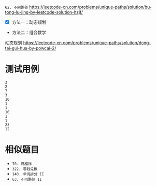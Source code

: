 
`62. 不同路径` https://leetcode-cn.com/problems/unique-paths/solution/bu-tong-lu-jing-by-leetcode-solution-hzjf/
- [x] 方法一：动态规划
- 方法二：组合数学

动态规划 https://leetcode-cn.com/problems/unique-paths/solution/dong-tai-gui-hua-by-powcai-2/

# 测试用例

```
3
2
7
3
10
1
1
10
1
1
23
12
```

# 相似题目

- `70. 爬楼梯`
- `322. 零钱兑换`
- `140. 单词拆分 II`
- `63. 不同路径 II`
